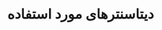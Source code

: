 ---
id: serversDedicatedDatacenters
slug: /servers/dedicated/serversDedicatedDatacenters
title: دیتاسنترهای مورد استفاده
---